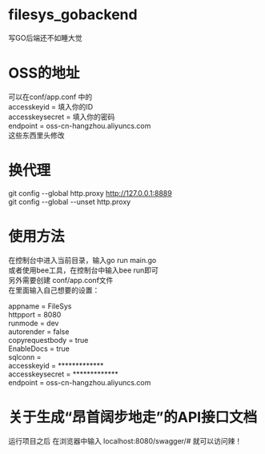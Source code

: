 # filesys_gobackend
写GO后端还不如睡大觉

# OSS的地址
可以在conf/app.conf 中的<br>
accesskeyid = 填入你的ID<br>
accesskeysecret = 填入你的密码<br>
endpoint = oss-cn-hangzhou.aliyuncs.com<br>
这些东西里头修改
# 换代理
git config --global http.proxy http://127.0.0.1:8889 <br>
git config --global --unset http.proxy

# 使用方法
在控制台中进入当前目录，输入go  run  main.go <br>
或者使用bee工具，在控制台中输入bee run即可<br>
另外需要创建 conf/app.conf文件<br>
在里面输入自己想要的设置：<br>

appname = FileSys<br>
httpport = 8080<br>
runmode = dev<br>
autorender = false<br>
copyrequestbody = true<br>
EnableDocs = true<br>
sqlconn = <br>
accesskeyid = *************<br>
accesskeysecret = *************<br>
endpoint = oss-cn-hangzhou.aliyuncs.com<br>

# 关于生成“昂首阔步地走”的API接口文档
运行项目之后 在浏览器中输入 localhost:8080/swagger/# 就可以访问辣！


